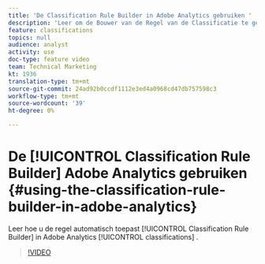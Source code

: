 ```yaml
---
title: 'De Classification Rule Builder in Adobe Analytics gebruiken '
description: 'Leer om de Bouwer van de Regel van de Classificatie te gebruiken om regel-gebaseerde classificaties in Adobe Analytics automatisch toe te passen. '
feature: classifications
topics: null
audience: analyst
activity: use
doc-type: feature video
team: Technical Marketing
kt: 1936
translation-type: tm+mt
source-git-commit: 24ad92b0ccdf1112e3ed4a0968cd47db757598c3
workflow-type: tm+mt
source-wordcount: '39'
ht-degree: 0%

---
```



# De [!UICONTROL Classification Rule Builder] Adobe Analytics gebruiken {#using-the-classification-rule-builder-in-adobe-analytics}

Leer hoe u de regel automatisch toepast [!UICONTROL Classification Rule Builder] in Adobe Analytics [!UICONTROL classifications] .

>[!VIDEO](https://video.tv.adobe.com/v/25884?quality=12)
